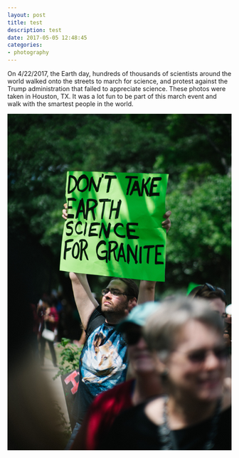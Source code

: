 ```yaml
---
layout: post
title: test
description: test
date: 2017-05-05 12:48:45
categories:
- photography
---
```


On 4/22/2017, the Earth day, hundreds of thousands of scientists around the world walked onto the streets to march for science, and protest against the Trump administration that failed to appreciate science. These photos were taken in Houston, TX. It was a lot fun to be part of this march event and walk with the smartest people in the world.

<div class="img-parent">
<img src="/images/photography/full/IMG_4157.JPG" alt="march" />
</div>
